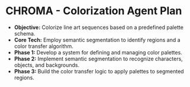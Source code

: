 # CHROMA - Colorization Agent Plan

- **Objective:** Colorize line art sequences based on a predefined palette schema.
- **Core Tech:** Employ semantic segmentation to identify regions and a color transfer algorithm.
- **Phase 1:** Develop a system for defining and managing color palettes.
- **Phase 2:** Implement semantic segmentation to recognize characters, objects, and backgrounds.
- **Phase 3:** Build the color transfer logic to apply palettes to segmented regions.
